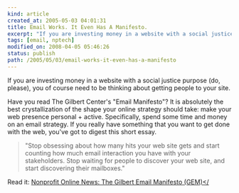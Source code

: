 ```yaml
---
kind: article
created_at: 2005-05-03 04:01:31
title: Email Works. It Even Has A Manifesto.
excerpt: "If you are investing money in a website with a social justice purpose (do, please), you of course need to be thinking about getting people to your site."
tags: [email, nptech]
modified_on: 2008-04-05 05:46:26
status: publish 
path: /2005/05/03/email-works-it-even-has-a-manifesto
---
```


If you are investing money in a website with a social justice purpose (do, please), you of course need to be thinking about getting people to your site.

Have you read The Gilbert Center's "Email Manifesto"? It is absolutely the best crystallization of the shape your online strategy should take: make your web presence personal + active. Specifically, spend some time and money on an email strategy. If you really have something that you want to get done with the web, you've got to digest this short essay. 

<blockquote>"Stop obsessing about how many hits your web site gets and start counting how much email interaction you have with your stakeholders. Stop waiting for people to discover your web site, and start discovering their mailboxes."</blockquote>

Read it: <a href="http://news.gilbert.org/gem">Nonprofit Online News: The Gilbert Email Manifesto (GEM)</